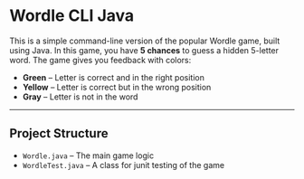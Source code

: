 # Wordle CLI Java

This is a simple command-line version of the popular Wordle game, built using Java. In this game, you have **5 chances** to guess a hidden 5-letter word. The game gives you feedback with colors:

* **Green** – Letter is correct and in the right position
* **Yellow** – Letter is correct but in the wrong position
* **Gray** – Letter is not in the word

---

## Project Structure

* `Wordle.java` – The main game logic
* `WordleTest.java` – A class for junit testing of the game
